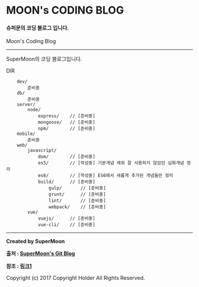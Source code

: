 # MOON's CODING BLOG

#### 슈퍼문의 코딩 블로그 입니다.

<div class="pull-right"> Moon's Coding Blog </div>

---

SuperMoon의 코딩 블로그입니다.

DIR
```
    dev/
        준비중
    db/
        준비중
    server/
        node/
            express/    // [준비중]
            mongoose/   // [준비중]
            npm/        // [준비중]
    mobile/
        준비중
    web/
        javascript/     
            dom/        // [준비중]
            es5/        // [작성중] 기본개념 제외 잘 사용하지 않았던 심화개념 정리
            es6/        // [작성중] ES6에서 새롭게 추가된 개념들만 정리
            build/      // [준비중]
                gulp/       // [준비중]
                grunt/      // [준비중]
                lint/       // [준비중]
                webpack/    // [준비중]
        vue/
            vuejs/      // [준비중]
            vue-cli/    // [준비중]

```

---

**Created by SuperMoon**

**출처 : [SuperMoon's Git Blog](https://github.com/jm921106)**

**참조 : [링크1]()**

Copyright (c) 2017 Copyright Holder All Rights Reserved.
